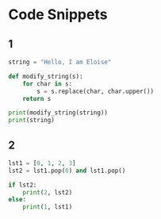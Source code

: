 # Code Snippets

## 1
```python
string = "Hello, I am Eloise"

def modify_string(s):
    for char in s:
        s = s.replace(char, char.upper())
    return s

print(modify_string(string))
print(string)
```

## 2
```python
lst1 = [0, 1, 2, 3]
lst2 = lst1.pop(0) and lst1.pop()

if lst2:
    print(2, lst2)
else:
    print(1, lst1)
```


